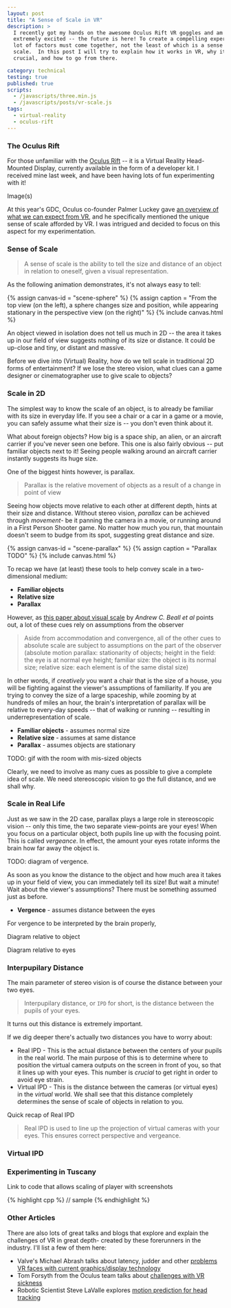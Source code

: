 ```yaml
---
layout: post
title: "A Sense of Scale in VR"
description: >
  I recently got my hands on the awesome Oculus Rift VR goggles and am
  extremely excited -- the future is here! To create a compelling experience, a
  lot of factors must come together, not the least of which is a sense of
  scale.  In this post I will try to explain how it works in VR, why it's
  crucial, and how to go from there.

category: technical
testing: true
published: true
scripts:
  - /javascripts/three.min.js
  - /javascripts/posts/vr-scale.js
tags:
  - virtual-reality
  - oculus-rift
---
```


### The Oculus Rift

For those unfamiliar with the [Oculus Rift](http://www.oculusvr.com/) -- it is a Virtual Reality Head-Mounted
Display, currently available in the form of a developer kit. I received mine
last week, and have been having lots of fun experimenting with it!

Image(s)

At this year's GDC, Oculus co-founder Palmer Luckey gave [an overview of what
we can expect from
VR](http://www.youtube.com/watch?feature=player_detailpage&v=29QdErw-7c4#t=1000s),
and he specifically mentioned the unique sense of scale afforded by VR. I was
intrigued and decided to focus on this aspect for my experimentation.

### Sense of Scale

> A sense of scale is the ability to tell the size and distance of an object
> in relation to oneself, given a visual representation.

As the following animation demonstrates, it's not always easy to tell:

{% assign canvas-id = "scene-sphere" %}
{% assign caption = "From the top view (on the left), a sphere changes size and position, while appearing stationary in the perspective view (on the right)" %}
{% include canvas.html %}

An object viewed in isolation does not tell us much in 2D -- the area it takes up
in our field of view suggests nothing of its size or distance. It could be up-close and tiny,
or distant and massive.

Before we dive into (Virtual) Reality, how do we tell scale in traditional 2D
forms of entertainment? If we lose the stereo vision, what clues can a game
designer or cinematographer use to give scale to objects?

### Scale in 2D

The simplest way to know the scale of an object, is to already be familiar with
its size in everyday life. If you see a chair or a car in a game or a
movie, you can safely assume what their size is -- you don't even think about it.

What about foreign objects? How big is a space ship, an alien, or an aircraft
carrier if you've never seen one before. This one is also fairly obvious -- put
familiar objects next to it! Seeing people walking around an aircraft carrier
instantly suggests its huge size.

One of the biggest hints however, is parallax.

> Parallax is the relative movement of objects as a result of a change in
> point of view

Seeing how objects move relative to each other at different depth, hints at
their size and distance. Without stereo vision, _parallax_ can be achieved
through _movement_- be it panning the camera in a movie, or running around in a
First Person Shooter game. No matter how much you run, that mountain doesn't
seem to budge from its spot, suggesting great distance and size.

{% assign canvas-id = "scene-parallax" %}
{% assign caption = "Parallax TODO" %}
{% include canvas.html %}

To recap we have (at least) these tools to help convey scale in a
two-dimensional medium:

* __Familiar objects__
* __Relative size__
* __Parallax__

However, as [this paper about visual scale][1] by _Andrew C. Beall et al_ points
out, a lot of these cues rely on assumptions from the observer

> Aside from accommodation and convergence, all of the other cues to absolute
> scale are subject to assumptions on the part of the observer (absolute motion
> parallax: stationarity of objects; height in the field: the eye is at normal
> eye height; familiar size: the object is its normal size; relative size: each
> element is of the same distal size)

In other words, if _creatively_ you want a chair that is the size of a house, you
will be fighting against the viewer's assumptions of familiarity. If you are
trying to convey the size of a large spaceship, while zooming by at hundreds of
miles an hour, the brain's interpretation of parallax will be relative to
every-day speeds -- that of walking or running -- resulting in
underrepresentation of scale.

* __Familiar objects__ - assumes normal size
* __Relative size__ - assumes at same distance
* __Parallax__ - assumes objects are stationary

TODO: gif with the room with mis-sized objects

Clearly, we need to involve as many cues as possible to give a complete idea of
scale. We need stereoscopic vision to go the full distance, and we shall why.

### Scale in Real Life

Just as we saw in the 2D case, parallax plays a large role in stereoscopic
vision -- only this time, the two separate view-points are your eyes! When you
focus on a particular object, both pupils line up with the focusing point.
This is called _vergeance_. In effect, the amount your eyes rotate informs the
brain how far away the object is.

TODO: diagram of vergence.

As soon as you know the distance to the object and how much area it takes up in
your field of view, you can immediately tell its size! But wait a minute! Wait
about the viewer's assumptions? There must be something assumed just as before. 

* __Vergence__ - assumes distance between the eyes

For vergence to be interpreted by the brain properly, 

Diagram relative to object

Diagram relative to eyes


### Interpupilary Distance

The main parameter of stereo vision is of course the distance between your two eyes.

> Interpupilary distance, or `IPD` for short, is the distance between the pupils 
> of your eyes.

It turns out this distance is extremely important.


If we dig deeper there's actually two distances you have to worry about:

* Real IPD - This is the actual distance between the centers of your pupils in
  the real world. The main purpose of this is to determine where to position
  the virtual camera outputs on the screen in front of you, so that it lines up
  with your eyes. This number is _crucial_ to get right in order to avoid eye
  strain.
* Virtual IPD - This is the distance between the cameras (or virtual eyes) in
  the _virtual_ world. We shall see that this distance completely determines
  the sense of scale of objects in relation to you.

Quick recap of Real IPD

> Real IPD is used to line up the projection of virtual cameras with your eyes.
> This ensures correct perspective and vergeance.

### Virtual IPD

### Experimenting in Tuscany

Link to code that allows scaling of player with screenshots

{% highlight cpp %}
// sample
{% endhighlight %}

### Other Articles

There are also lots of great talks and blogs that explore and explain
the challenges of VR in great depth- created by these forerunners in the
industry. I'll list a few of them here:

* Valve's Michael Abrash talks about latency, judder and other [problems VR faces with current graphics/display technology](http://blogs.valvesoftware.com/abrash/)
* Tom Forsyth from the Oculus team talks about [challenges with VR sickness](http://www.oculusvr.com/blog/vr-sickness-the-rift-and-how-game-developers-can-help/)
* Robotic Scientist Steve LaValle explores [motion prediction for head tracking](http://www.oculusvr.com/blog/the-latent-power-of-prediction/)

[1]: www.recveb.ucsb.edu/pdfs/BeallLoomisPhilbeckFikes-95.pdf

